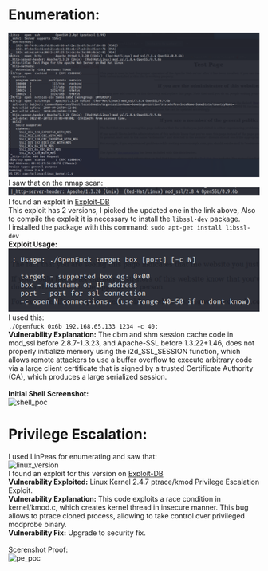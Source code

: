 # Enumeration:
![nmap](images/kioptrixv1/nmap.png) </br>
I saw that on the nmap scan: </br>
![mod_ssl](images/kioptrixv1/mod_ssl.png) </br>
I found an exploit in [Exploit-DB](https://www.exploit-db.com/exploits/47080) </br>
This exploit has 2 versions, I picked the updated one in the link above, Also to compile the exploit it is
necessary to install the ```libssl-dev``` package. </br>
I installed the package with this command: ```sudo apt-get install libssl-dev``` </br>
**Exploit Usage:** </br>
![exploit_usage](images/kioptrixv1/exploit_usage.png) </br>
I used this: </br>
```./Openfuck 0x6b 192.168.65.133 1234 -c 40:``` </br>
**Vulnerability Explanation:** The dbm and shm session cache code in mod_ssl before 2.8.7-1.3.23, and
Apache-SSL before 1.3.22+1.46, does not properly initialize memory using the i2d_SSL_SESSION
function, which allows remote attackers to use a buffer overflow to execute arbitrary code via a large
client certificate that is signed by a trusted Certificate Authority (CA), which produces a large serialized
session. </br> </br>
**Initial Shell Screenshot:** </br>
![shell_poc](images/kioptrixv1/shell_poc.png) </br>
# Privilege Escalation:
I used LinPeas for enumerating and saw that: </br>
![linux_version](images/kioptrixv1/linux_version) </br>
I found an exploit for this version on [Exploit-DB](https://www.exploit-db.com/exploits/3) </br>
**Vulnerability Exploited:** Linux Kernel 2.4.7 ptrace/kmod Privilege Escalation Exploit. </br>
**Vulnerability Explanation:**  This code exploits a race condition in kernel/kmod.c, which creates kernel
thread in insecure manner. This bug allows to ptrace cloned process, allowing to take control over
privileged modprobe binary. </br>
**Vulnerability Fix:** Upgrade to security fix. </br> </br>
Scerenshot Proof: </br>
![pe_poc](images/kioptrixv1/pe_poc.png)


